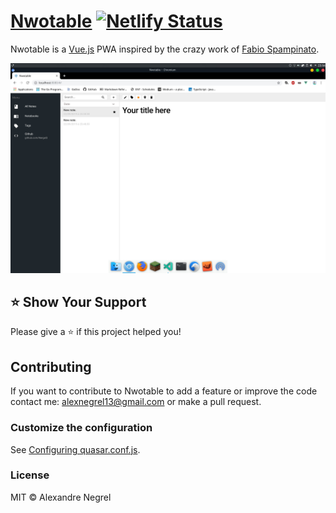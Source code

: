 # [Nwotable](https://nwotable.netlify.com) [![Netlify Status](https://api.netlify.com/api/v1/badges/9de8bcbc-9e16-49e4-a59b-d473ce5e0ba3/deploy-status)](https://app.netlify.com/sites/nwotable/deploys)

Nwotable is a [Vue.js](https://github.com/vuejs/vue) PWA inspired by the crazy work of [Fabio Spampinato](https://github.com/fabiospampinato).

![screenshot](./resources/home.jpg)

## ⭐️ Show Your Support
Please give a ⭐️ if this project helped you!

## Contributing
If you want to contribute to Nwotable to add a feature or improve the code contact me: [alexnegrel13@gmail.com](mailto:alexnegrel13@gmail.com) or make a pull request.

### Customize the configuration
See [Configuring quasar.conf.js](https://quasar.dev/quasar-cli/quasar-conf-js).

### License
MIT © Alexandre Negrel
